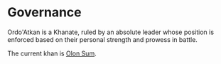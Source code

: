 # Governance
Ordo'Atkan is a Khanate, ruled by an absolute leader whose position is enforced based on their personal strength and prowess in battle.

The current khan is [Olon Sum](../../People/Atkani/Olon%20Sum.md).